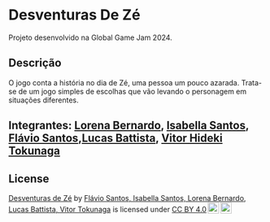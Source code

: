 # Desventuras De Zé

Projeto desenvolvido na Global Game Jam 2024. 

## Descrição
O jogo conta a história no dia de Zé, uma pessoa um pouco azarada. Trata-se de um jogo simples de escolhas que vão levando o personagem em situações diferentes.

## Integrantes: <a href= "https://www.linkedin.com/in/lorena-bernardo-0118161b1/">Lorena Bernardo</a>, <a href="https://www.linkedin.com/in/isabella-santos-984b18187/">Isabella Santos</a>, <a href="https://www.linkedin.com/in/flavio-santos-289477209/">Flávio Santos</a>,<a href="https://www.linkedin.com/in/lucas-battista-4316221aa/">Lucas Battista</a>, <a href="https://www.linkedin.com/in/vitor-tokunaga-82b344278/">Vitor Hideki Tokunaga</a>

## License
<p xmlns:cc="http://creativecommons.org/ns#" xmlns:dct="http://purl.org/dc/terms/"><a property="dct:title" rel="cc:attributionURL" href="https://github.com/VitorToku/DesventurasDeZe">Desventuras de Zé</a> by <a rel="cc:attributionURL dct:creator" property="cc:attributionName" href="https://github.com/VitorToku/DesventurasDeZe">Flávio Santos, Isabella Santos, Lorena Bernardo, Lucas Battista, Vitor Tokunaga</a> is licensed under <a href="http://creativecommons.org/licenses/by/4.0/?ref=chooser-v1" target="_blank" rel="license noopener noreferrer" style="display:inline-block;">CC BY 4.0<img style="height:22px!important;margin-left:3px;vertical-align:text-bottom;" src="https://mirrors.creativecommons.org/presskit/icons/cc.svg?ref=chooser-v1"><img style="height:22px!important;margin-left:3px;vertical-align:text-bottom;" src="https://mirrors.creativecommons.org/presskit/icons/by.svg?ref=chooser-v1"></a></p>
